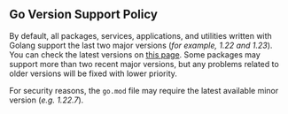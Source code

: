 ## Go Version Support Policy

By default, all packages, services, applications, and utilities written with Golang support the last two major versions (_for example, 1.22 and 1.23_). You can check the latest versions on [this page](https://go.dev/dl/). Some packages may support more than two recent major versions, but any problems related to older versions will be fixed with lower priority.

For security reasons, the `go.mod` file may require the latest available minor version (_e.g. 1.22.7_).
